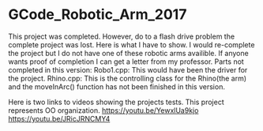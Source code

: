 # GCode_Robotic_Arm_2017
This project was completed. However, do to a flash drive problem the complete project was lost. Here is what I have to show. I would re-complete the project but I do not have one of these robotic arms availible. If anyone wants proof of completion I can get a letter from my professor. 
Parts not completed in this version:
Robo1.cpp: This would have been the driver for the project.
Rhino.cpp: This is the controlling class for the Rhino(the arm) and the moveInArc() function has not been finished in this version.

Here is two links to videos showing the projects tests. This project represents OO organization.
https://youtu.be/YewxlUa9kjo
https://youtu.be/JRicJRNCMY4

